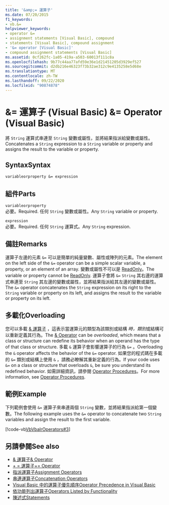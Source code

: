 ```yaml
---
title: '&amp;= 運算子'
ms.date: 07/20/2015
f1_keywords:
- vb.&=
helpviewer_keywords:
- operator &=
- assignment statements [Visual Basic], compound
- statements [Visual Basic], compound assignment
- '&= operator [Visual Basic]'
- compound assignment statements [Visual Basic]
ms.assetid: 0cf262fc-1a05-419a-a503-60013f111c8a
ms.openlocfilehash: 9b77c44aa77afd59e36e1d21451205d3929ef527
ms.sourcegitcommit: d2db216e46323f73b32ae312c9e4135258e5d68e
ms.translationtype: MT
ms.contentlocale: zh-TW
ms.lasthandoff: 09/22/2020
ms.locfileid: "90874878"
---
```

# <a name="amp-operator-visual-basic"></a><span data-ttu-id="6202b-102">&amp;= 運算子 (Visual Basic) </span><span class="sxs-lookup"><span data-stu-id="6202b-102">&amp;= Operator (Visual Basic)</span></span>

<span data-ttu-id="6202b-103">將 `String` 運算式串連至 `String` 變數或屬性，並將結果指派給變數或屬性。</span><span class="sxs-lookup"><span data-stu-id="6202b-103">Concatenates a `String` expression to a `String` variable or property and assigns the result to the variable or property.</span></span>  
  
## <a name="syntax"></a><span data-ttu-id="6202b-104">Syntax</span><span class="sxs-lookup"><span data-stu-id="6202b-104">Syntax</span></span>  
  
```vb  
variableorproperty &= expression  
```  
  
## <a name="parts"></a><span data-ttu-id="6202b-105">組件</span><span class="sxs-lookup"><span data-stu-id="6202b-105">Parts</span></span>  

 `variableorproperty`  
 <span data-ttu-id="6202b-106">必要。</span><span class="sxs-lookup"><span data-stu-id="6202b-106">Required.</span></span> <span data-ttu-id="6202b-107">任何 `String` 變數或屬性。</span><span class="sxs-lookup"><span data-stu-id="6202b-107">Any `String` variable or property.</span></span>  
  
 `expression`  
 <span data-ttu-id="6202b-108">必要。</span><span class="sxs-lookup"><span data-stu-id="6202b-108">Required.</span></span> <span data-ttu-id="6202b-109">任何 `String` 運算式。</span><span class="sxs-lookup"><span data-stu-id="6202b-109">Any `String` expression.</span></span>  
  
## <a name="remarks"></a><span data-ttu-id="6202b-110">備註</span><span class="sxs-lookup"><span data-stu-id="6202b-110">Remarks</span></span>  

 <span data-ttu-id="6202b-111">運算子左邊的元素 `&=` 可以是簡單的純量變數、屬性或陣列的元素。</span><span class="sxs-lookup"><span data-stu-id="6202b-111">The element on the left side of the `&=` operator can be a simple scalar variable, a property, or an element of an array.</span></span> <span data-ttu-id="6202b-112">變數或屬性不可以是 [ReadOnly](../modifiers/readonly.md)。</span><span class="sxs-lookup"><span data-stu-id="6202b-112">The variable or property cannot be [ReadOnly](../modifiers/readonly.md).</span></span> <span data-ttu-id="6202b-113">運算子會將 `&=` `String` 其右邊的運算式串連至 `String` 其左邊的變數或屬性，並將結果指派給其左邊的變數或屬性。</span><span class="sxs-lookup"><span data-stu-id="6202b-113">The `&=` operator concatenates the `String` expression on its right to the `String` variable or property on its left, and assigns the result to the variable or property on its left.</span></span>  
  
## <a name="overloading"></a><span data-ttu-id="6202b-114">多載化</span><span class="sxs-lookup"><span data-stu-id="6202b-114">Overloading</span></span>  

 <span data-ttu-id="6202b-115">您可以多載 [& 運算子](concatenation-operator.md) ，這表示當運算元的類型為該類別或結構 *時，類別*或結構可以重新定義其行為。</span><span class="sxs-lookup"><span data-stu-id="6202b-115">The [& Operator](concatenation-operator.md) can be *overloaded*, which means that a class or structure can redefine its behavior when an operand has the type of that class or structure.</span></span> <span data-ttu-id="6202b-116">多載 `&` 運算子會影響運算子的行為 `&=` 。</span><span class="sxs-lookup"><span data-stu-id="6202b-116">Overloading the `&` operator affects the behavior of the `&=` operator.</span></span> <span data-ttu-id="6202b-117">如果您的程式碼在多載的 `&=` 類別或結構上使用 `&` ，請務必瞭解其重新定義的行為。</span><span class="sxs-lookup"><span data-stu-id="6202b-117">If your code uses `&=` on a class or structure that overloads `&`, be sure you understand its redefined behavior.</span></span> <span data-ttu-id="6202b-118">如需詳細資訊，請參閱 [Operator Procedures](../../programming-guide/language-features/procedures/operator-procedures.md)。</span><span class="sxs-lookup"><span data-stu-id="6202b-118">For more information, see [Operator Procedures](../../programming-guide/language-features/procedures/operator-procedures.md).</span></span>  
  
## <a name="example"></a><span data-ttu-id="6202b-119">範例</span><span class="sxs-lookup"><span data-stu-id="6202b-119">Example</span></span>  

 <span data-ttu-id="6202b-120">下列範例會使用 `&=` 運算子來串連兩個 `String` 變數，並將結果指派給第一個變數。</span><span class="sxs-lookup"><span data-stu-id="6202b-120">The following example uses the `&=` operator to concatenate two `String` variables and assign the result to the first variable.</span></span>  
  
 [!code-vb[VbVbalrOperators#3](~/samples/snippets/visualbasic/VS_Snippets_VBCSharp/VbVbalrOperators/VB/Class1.vb#3)]  
  
## <a name="see-also"></a><span data-ttu-id="6202b-121">另請參閱</span><span class="sxs-lookup"><span data-stu-id="6202b-121">See also</span></span>

- [<span data-ttu-id="6202b-122">& 運算子</span><span class="sxs-lookup"><span data-stu-id="6202b-122">& Operator</span></span>](concatenation-operator.md)
- [<span data-ttu-id="6202b-123">+ = 運算子</span><span class="sxs-lookup"><span data-stu-id="6202b-123">+= Operator</span></span>](addition-assignment-operator.md)
- [<span data-ttu-id="6202b-124">指派運算子</span><span class="sxs-lookup"><span data-stu-id="6202b-124">Assignment Operators</span></span>](assignment-operators.md)
- [<span data-ttu-id="6202b-125">串連運算子</span><span class="sxs-lookup"><span data-stu-id="6202b-125">Concatenation Operators</span></span>](concatenation-operators.md)
- [<span data-ttu-id="6202b-126">Visual Basic 中的運算子優先順序</span><span class="sxs-lookup"><span data-stu-id="6202b-126">Operator Precedence in Visual Basic</span></span>](operator-precedence.md)
- [<span data-ttu-id="6202b-127">依功能列出運算子</span><span class="sxs-lookup"><span data-stu-id="6202b-127">Operators Listed by Functionality</span></span>](operators-listed-by-functionality.md)
- [<span data-ttu-id="6202b-128">陳述式</span><span class="sxs-lookup"><span data-stu-id="6202b-128">Statements</span></span>](../../programming-guide/language-features/statements.md)
